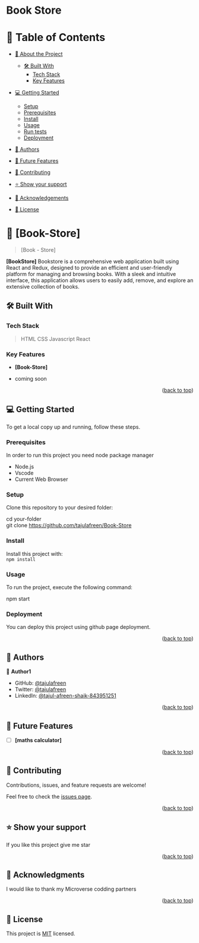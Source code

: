 

  <h1><b>Book Store </b></h1>

</div>

<!-- TABLE OF CONTENTS -->

# 📗 Table of Contents

- [📖 About the Project](#about-project)
  - [🛠 Built With](#built-with)
    - [Tech Stack](#tech-stack)
    - [Key Features](#key-features)

- [💻 Getting Started](#getting-started)
  - [Setup](#setup)
  - [Prerequisites](#prerequisites)
  - [Install](#install)
  - [Usage](#usage)
  - [Run tests](#run-tests)
  - [Deployment](#deployment)
- [👥 Authors](#authors)
- [🔭 Future Features](#future-features)
- [🤝 Contributing](#contributing)
- [⭐️ Show your support](#support)
- [🙏 Acknowledgements](#acknowledgements)
- [📝 License](#license)

<!-- PROJECT DESCRIPTION -->

# 📖 [Book-Store] <a name="about-project"></a>

> [Book - Store]

**[BookStore]** Bookstore is a comprehensive web application built using React and Redux, designed to provide an efficient and user-friendly platform for managing and browsing books. With a sleek and intuitive interface, this application allows users to easily add, remove, and explore an extensive collection of books.

## 🛠 Built With <a name="built-with"></a>

### Tech Stack <a name="tech-stack"></a>

> HTML
> CSS 
> Javascript
> React




<!-- Features -->

### Key Features <a name="key-features"></a>

- **[Book-Store]**

- coming soon

<p align="right">(<a href="#readme-top">back to top</a>)</p>

<!-- GETTING STARTED -->

## 💻 Getting Started <a name="getting-started"></a>


To get a local copy up and running, follow these steps.

### Prerequisites

In order to run this project you need node package manager<br>
- Node.js
- Vscode
- Current Web Browser


### Setup

Clone this repository to your desired folder:


  cd your-folder<br>
  git clone https://github.com/tajulafreen/Book-Store



### Install

Install this project with:<br>
  `npm install`


### Usage

To run the project, execute the following command:<br>


  npm start


### Deployment

You can deploy this project using github page deployment.

<p align="right">(<a href="#readme-top">back to top</a>)</p>

<!-- AUTHORS -->

## 👥 Authors <a name="authors"></a>

👤 **Author1**

- GitHub: [@tajulafreen](https://github.com/tajulafreen)
- Twitter: [@tajulafreen](https://twitter.com/tajulafreen)
- LinkedIn: [@tajul-afreen-shaik-843951251](https://www.linkedin.com/in/tajul-afreen-843951251/)


<p align="right">(<a href="#readme-top">back to top</a>)</p>

<!-- FUTURE FEATURES -->

## 🔭 Future Features <a name="future-features"></a>

- [ ] **[maths calculator]**

<p align="right">(<a href="#readme-top">back to top</a>)</p>

<!-- CONTRIBUTING -->

## 🤝 Contributing <a name="contributing"></a>

Contributions, issues, and feature requests are welcome!

Feel free to check the [issues page](../../issues/).

<p align="right">(<a href="#readme-top">back to top</a>)</p>

<!-- SUPPORT -->

## ⭐️ Show your support <a name="support"></a>


If you like this project give me star

<p align="right">(<a href="#readme-top">back to top</a>)</p>

<!-- ACKNOWLEDGEMENTS -->

## 🙏 Acknowledgments <a name="acknowledgements"></a>


I would like to thank my Microverse codding partners

<p align="right">(<a href="#readme-top">back to top</a>)</p>


<!-- LICENSE -->

## 📝 License <a name="license"></a>

This project is [MIT](./LICENSE) licensed.
